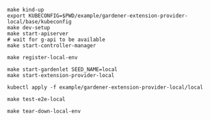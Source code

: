 ```shell
make kind-up
export KUBECONFIG=$PWD/example/gardener-extension-provider-local/base/kubeconfig
make dev-setup
make start-apiserver
# wait for g-api to be available
make start-controller-manager
```

```shell
make register-local-env
```

```shell
make start-gardenlet SEED_NAME=local
make start-extension-provider-local
```

```shell
kubectl apply -f example/gardener-extension-provider-local/local
```

```shell
make test-e2e-local
```

```shell
make tear-down-local-env
```

